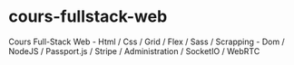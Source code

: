 # cours-fullstack-web
Cours Full-Stack Web - Html / Css / Grid / Flex / Sass / Scrapping - Dom / NodeJS / Passport.js / Stripe / Administration / SocketIO / WebRTC

